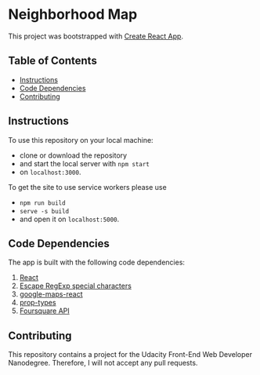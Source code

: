 # Neighborhood Map

This project was bootstrapped with [Create React App](https://github.com/facebook/create-react-app).

## Table of Contents

* [Instructions](#instructions)
* [Code Dependencies](#code-dependencies)
* [Contributing](#contributing)

## Instructions

To use this repository on your local machine:
* clone or download the repository
* and start the local server with `npm start`
* on `localhost:3000`.


To get the site to use service workers please use
* `npm run build`
* `serve -s build`
* and open it on `localhost:5000`.


## Code Dependencies

The app is built with the following code dependencies:

1. [React](https://github.com/facebook/React)
2. [Escape RegExp special characters](https://github.com/sindresorhus/escape-string-regexp)
3. [google-maps-react](https://github.com/fullstackreact/google-maps-react)
4. [prop-types](https://github.com/facebook/prop-types)
5. [Foursquare API](https://foursquare.com/)

## Contributing

This repository contains a project for the Udacity Front-End Web Developer Nanodegree.
Therefore, I will not accept any pull requests.
